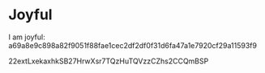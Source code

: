 # Joyful

I am joyful: a69a8e9c898a82f9051f88fae1cec2df2df0f31d6fa47a1e7920cf29a11593f9


22extLxekaxhkSB27HrwXsr7TQzHuTQVzzCZhs2CCQmBSP